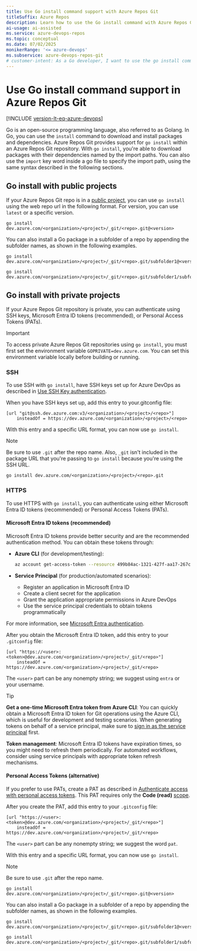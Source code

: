 ```yaml
---
title: Use Go install command support with Azure Repos Git
titleSuffix: Azure Repos
description: Learn how to use the Go install command with Azure Repos Git repositories using SSH keys, Microsoft Entra ID tokens, or personal access tokens for authentication.
ai-usage: ai-assisted
ms.service: azure-devops-repos
ms.topic: conceptual
ms.date: 07/02/2025
monikerRange: '<= azure-devops'
ms.subservice: azure-devops-repos-git
# customer-intent: As a Go developer, I want to use the go install command to download packages from Azure Repos Git repositories so I can manage dependencies in my Go projects with proper authentication.
---
```


# Use Go install command support in Azure Repos Git

[!INCLUDE [version-lt-eq-azure-devops](../../includes/version-lt-eq-azure-devops.md)]

Go is an open-source programming language, also referred to as Golang. 
In Go, you can use the `install` command to download and install packages and dependencies. 
Azure Repos Git provides support for `go install` within an Azure Repos Git repository. 
With `go install`, you're able to download packages with their dependencies named by the import paths. 
You can also use the `import` key word inside a go file to specify the import path, using the 
same syntax described in the following sections.

## Go install with public projects

If your Azure Repos Git repo is in a [public project](../../organizations/projects/about-projects.md), you can use `go install` using the web repo url in the following format. For version, you can use `latest` or a specific version.

```
go install dev.azure.com/<organization>/<project>/_git/<repo>.git@<version>
```

You can also install a Go package in a subfolder of a repo by appending 
the subfolder names, as shown in the following examples.

```
go install dev.azure.com/<organization>/<project>/_git/<repo>.git/subfolder1@<version>

go install dev.azure.com/<organization>/<project>/_git/<repo>.git/subfolder1/subfolder2@<version>
```

## Go install with private projects

If your Azure Repos Git repository is private, you can authenticate using SSH keys, Microsoft Entra ID tokens (recommended), or Personal Access Tokens (PATs).

> [!IMPORTANT]
> To access private Azure Repos Git repositories using `go install`, you must first set the environment variable `GOPRIVATE=dev.azure.com`. You can set this environment variable locally before building or running.

### SSH

To use SSH with `go install`, have SSH keys set up for Azure DevOps as described in [Use SSH Key authentication](use-ssh-keys-to-authenticate.md).

When you have SSH keys set up, add this entry to your.gitconfig file:

```
[url "git@ssh.dev.azure.com:v3/<organization>/<project>/<repo>"]
	insteadOf = https://dev.azure.com/<organization>/<project>/<repo>
```

With this entry and a specific URL format, you can now use `go install`.

> [!NOTE]
> Be sure to use `.git` after the repo name.
> Also, `_git` isn't included in the package URL that you're passing to `go install` because you're using the SSH URL.

```
go install dev.azure.com/<organization>/<project>/<repo>.git
```

### HTTPS

To use HTTPS with `go install`, you can authenticate using either Microsoft Entra ID tokens (recommended) or Personal Access Tokens (PATs).

#### Microsoft Entra ID tokens (recommended)

Microsoft Entra ID tokens provide better security and are the recommended authentication method. You can obtain these tokens through:

- **Azure CLI** (for development/testing):
   ```bash
   az account get-access-token --resource 499b84ac-1321-427f-aa17-267ca6975798 --query "accessToken" --output tsv
   ```

- **Service Principal** (for production/automated scenarios):
   - Register an application in Microsoft Entra ID
   - Create a client secret for the application
   - Grant the application appropriate permissions in Azure DevOps
   - Use the service principal credentials to obtain tokens programmatically

For more information, see [Microsoft Entra authentication](../../integrate/get-started/authentication/entra.md).

After you obtain the Microsoft Entra ID token, add this entry to your `.gitconfig` file:

```
[url "https://<user>:<token>@dev.azure.com/<organization>/<project>/_git/<repo>"]
	insteadOf = https://dev.azure.com/<organization>/<project>/_git/<repo>
```

The `<user>` part can be any nonempty string; we suggest using `entra` or your username.

> [!TIP]
> **Get a one-time Microsoft Entra token from Azure CLI**: You can quickly obtain a Microsoft Entra ID token for Git operations using the Azure CLI, which is useful for development and testing scenarios. When generating tokens on behalf of a service principal, make sure to [sign in as the service principal](/cli/azure/authenticate-azure-cli) first.
> 
> **Token management**: Microsoft Entra ID tokens have expiration times, so you might need to refresh them periodically. For automated workflows, consider using service principals with appropriate token refresh mechanisms.

#### Personal Access Tokens (alternative)

If you prefer to use PATs, create a PAT as described in [Authenticate access with personal access tokens](../../organizations/accounts/use-personal-access-tokens-to-authenticate.md). This PAT requires only the **Code (read)** [scope](../../integrate/get-started/authentication/oauth.md#scopes).

After you create the PAT, add this entry to your `.gitconfig` file:

```
[url "https://<user>:<token>@dev.azure.com/<organization>/<project>/_git/<repo>"]
	insteadOf = https://dev.azure.com/<organization>/<project>/_git/<repo>
```

The `<user>` part can be any nonempty string; we suggest the word `pat`.

With this entry and a specific URL format, you can now use `go install`.

> [!NOTE]
> Be sure to use `.git` after the repo name.

```
go install dev.azure.com/<organization>/<project>/_git/<repo>.git@<version>
```

You can also install a Go package in a subfolder of a repo by appending the subfolder 
names, as shown in the following examples.

```
go install dev.azure.com/<organization>/<project>/_git/<repo>.git/subfolder1@<version>

go install dev.azure.com/<organization>/<project>/_git/<repo>.git/subfolder1/subfolder2@<version>
```

